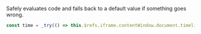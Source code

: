 Safely evaluates code and falls back to a default value if something goes wrong.

```js
const time = _try(() => this.$refs.iframe.contentWindow.document.timeline.time(), 0);
```
